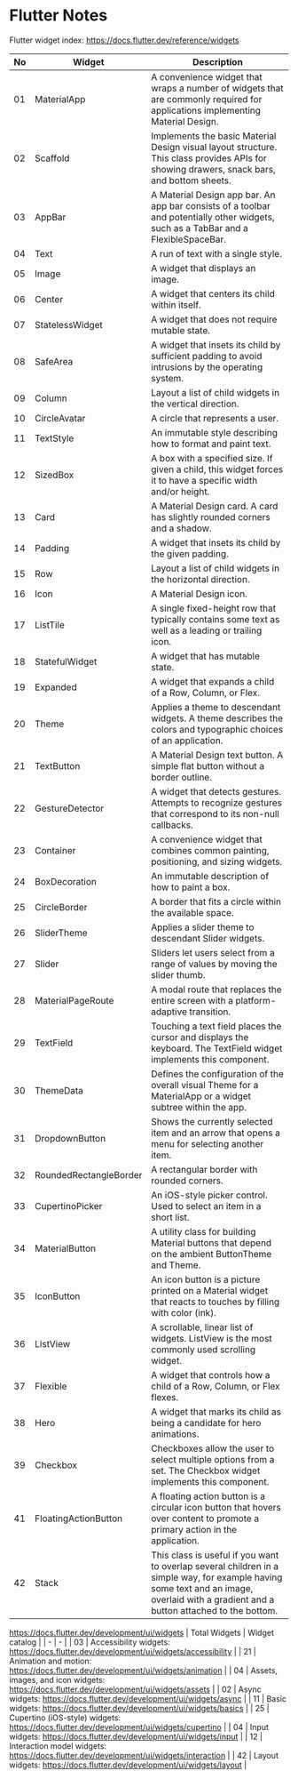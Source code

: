 # Flutter Notes
Flutter widget index: https://docs.flutter.dev/reference/widgets

| No | Widget | Description |
| - | - | - |
| 01 | MaterialApp | A convenience widget that wraps a number of widgets that are commonly required for applications implementing Material Design. |
| 02 | Scaffold | Implements the basic Material Design visual layout structure. This class provides APIs for showing drawers, snack bars, and bottom sheets. | 
| 03 | AppBar | A Material Design app bar. An app bar consists of a toolbar and potentially other widgets, such as a TabBar and a FlexibleSpaceBar. |
| 04 | Text | A run of text with a single style. |
| 05 | Image | A widget that displays an image. |
| 06 | Center | A widget that centers its child within itself. |
| 07 | StatelessWidget |  A widget that does not require mutable state. |
| 08 | SafeArea | A widget that insets its child by sufficient padding to avoid intrusions by the operating system. |
| 09 | Column | Layout a list of child widgets in the vertical direction. |
| 10 | CircleAvatar | A circle that represents a user. |
| 11 | TextStyle | An immutable style describing how to format and paint text. |
| 12 | SizedBox | A box with a specified size. If given a child, this widget forces it to have a specific width and/or height. |
| 13 | Card | A Material Design card. A card has slightly rounded corners and a shadow. |
| 14 | Padding | A widget that insets its child by the given padding. |
| 15 | Row | Layout a list of child widgets in the horizontal direction. |
| 16 | Icon | A Material Design icon. |
| 17 | ListTile | A single fixed-height row that typically contains some text as well as a leading or trailing icon. |
| 18 | StatefulWidget | A widget that has mutable state. |
| 19 | Expanded | A widget that expands a child of a Row, Column, or Flex. |
| 20 | Theme | Applies a theme to descendant widgets. A theme describes the colors and typographic choices of an application. |
| 21 | TextButton | A Material Design text button. A simple flat button without a border outline. |
| 22 | GestureDetector | A widget that detects gestures. Attempts to recognize gestures that correspond to its non-null callbacks. |
| 23 | Container | A convenience widget that combines common painting, positioning, and sizing widgets. |
| 24 | BoxDecoration | An immutable description of how to paint a box. |
| 25 | CircleBorder | A border that fits a circle within the available space. |
| 26 | SliderTheme | Applies a slider theme to descendant Slider widgets. |
| 27 | Slider | Sliders let users select from a range of values by moving the slider thumb. |
| 28 | MaterialPageRoute | A modal route that replaces the entire screen with a platform-adaptive transition. |
| 29 | TextField | Touching a text field places the cursor and displays the keyboard. The TextField widget implements this component. |
| 30 | ThemeData | Defines the configuration of the overall visual Theme for a MaterialApp or a widget subtree within the app. |
| 31 | DropdownButton | Shows the currently selected item and an arrow that opens a menu for selecting another item. |
| 32 | RoundedRectangleBorder | A rectangular border with rounded corners. |
| 33 | CupertinoPicker | An iOS-style picker control. Used to select an item in a short list. |
| 34 | MaterialButton | A utility class for building Material buttons that depend on the ambient ButtonTheme and Theme. |
| 35 | IconButton | An icon button is a picture printed on a Material widget that reacts to touches by filling with color (ink). |
| 36 | ListView | A scrollable, linear list of widgets. ListView is the most commonly used scrolling widget. |
| 37 | Flexible | A widget that controls how a child of a Row, Column, or Flex flexes. |
| 38 | Hero | A widget that marks its child as being a candidate for hero animations. |
| 39 | Checkbox | Checkboxes allow the user to select multiple options from a set. The Checkbox widget implements this component. |
| 41 | FloatingActionButton | A floating action button is a circular icon button that hovers over content to promote a primary action in the application. |
| 42 | Stack | This class is useful if you want to overlap several children in a simple way, for example having some text and an image, overlaid with a gradient and a button attached to the bottom. |

https://docs.flutter.dev/development/ui/widgets
| Total Widgets | Widget catalog | 
| - | - | 
| 03 | Accessibility widgets: https://docs.flutter.dev/development/ui/widgets/accessibility | 
| 21 | Animation and motion: https://docs.flutter.dev/development/ui/widgets/animation | 
| 04 | Assets, images, and icon widgets: https://docs.flutter.dev/development/ui/widgets/assets | 
| 02 | Async widgets: https://docs.flutter.dev/development/ui/widgets/async |
| 11 | Basic widgets: https://docs.flutter.dev/development/ui/widgets/basics |
| 25 | Cupertino (iOS-style) widgets: https://docs.flutter.dev/development/ui/widgets/cupertino |
| 04 | Input widgets: https://docs.flutter.dev/development/ui/widgets/input |
| 12 | Interaction model widgets: https://docs.flutter.dev/development/ui/widgets/interaction |
| 42 | Layout widgets: https://docs.flutter.dev/development/ui/widgets/layout |
